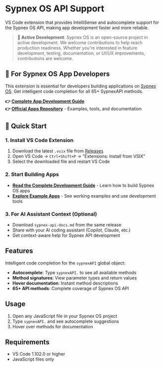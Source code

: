 # Sypnex OS API Support

VS Code extension that provides IntelliSense and autocomplete support for the Sypnex OS API, making app development faster and more reliable.

> **🚀 Active Development**: Sypnex OS is an open-source project in active development. We welcome contributions to help reach production readiness. Whether you're interested in feature development, testing, documentation, or UI/UX improvements, contributions are welcome.

## 🎯 For Sypnex OS App Developers

This extension is essential for developers building applications on [Sypnex OS](https://github.com/Sypnex-LLC/sypnex-os). Get intelligent code completion for all 65+ SypnexAPI methods.

**👉 [Complete App Development Guide](https://github.com/Sypnex-LLC/sypnex-os-apps/blob/master/USER_APP_DEVELOPMENT_GUIDE.md)**  
**👉 [Official Apps Repository](https://github.com/Sypnex-LLC/sypnex-os-apps)** - Examples, tools, and documentation

## 🚀 Quick Start

### 1. Install VS Code Extension
1. Download the latest `.vsix` file from [Releases](https://github.com/Sypnex-LLC/sypnex-os-vscode-extension/releases)
2. Open VS Code → `Ctrl+Shift+P` → "Extensions: Install from VSIX"
3. Select the downloaded file and restart VS Code

### 2. Start Building Apps
- **[Read the Complete Development Guide](https://github.com/Sypnex-LLC/sypnex-os-apps/blob/master/USER_APP_DEVELOPMENT_GUIDE.md)** - Learn how to build Sypnex OS apps
- **[Explore Example Apps](https://github.com/Sypnex-LLC/sypnex-os-apps)** - See working examples and use development tools

### 3. For AI Assistant Context (Optional)
- Download `sypnex-api-docs.md` from the same release
- Share with your AI coding assistant (Copilot, Claude, etc.)
- Get context-aware help for Sypnex API development

## Features

Intelligent code completion for the `sypnexAPI` global object:

- **Autocomplete**: Type `sypnexAPI.` to see all available methods
- **Method signatures**: View parameter types and return values  
- **Hover documentation**: Instant method descriptions
- **65+ API methods**: Complete coverage of Sypnex OS API

## Usage

1. Open any JavaScript file in your Sypnex OS project
2. Type `sypnexAPI.` and see autocomplete suggestions
3. Hover over methods for documentation

## Requirements

- VS Code 1.102.0 or higher
- JavaScript files only

